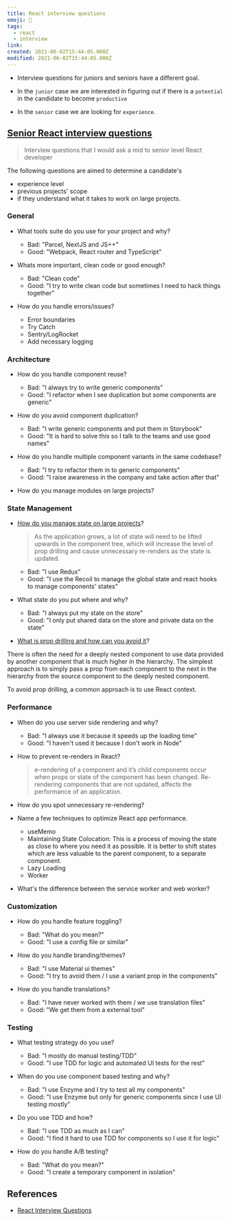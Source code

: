 ```yaml
---
title: React interview questions
emoji: 📝
tags:
  - react
  - interview
link:
created: 2021-06-02T15:44:05.000Z
modified: 2021-06-02T15:44:05.000Z
---
```


- Interview questions for juniors and seniors have a different goal.

- In the `junior` case we are interested in figuring out if there is a `potential` in the candidate to become `productive`
- In the `senior` case we are looking for `experience`.

## [Senior React interview questions](https://raw.githubusercontent.com/fChristenson/senior-react-interview-questions/master/README.md)

> Interview questions that I would ask a mid to senior level React developer

The following questions are aimed to determine a candidate's

- experience level
- previous projects' scope
- if they understand what it takes to work on large projects.

### General

- What tools suite do you use for your project and why?

  - Bad: "Parcel, NextJS and JS++"
  - Good: "Webpack, React router and TypeScript"

- Whats more important, clean code or good enough?

  - Bad: "Clean code"
  - Good: "I try to write clean code but sometimes I need to hack things together"

- How do you handle errors/issues?
  - Error boundaries
  - Try Catch
  - Sentry/LogRocket
  - Add necessary logging

### Architecture

- How do you handle component reuse?

  - Bad: "I always try to write generic components"
  - Good: "I refactor when I see duplication but some components are generic"

- How do you avoid component duplication?

  - Bad: "I write generic components and put them in Storybook"
  - Good: "It is hard to solve this so I talk to the teams and use good names"

- How do you handle multiple component variants in the same codebase?

  - Bad: "I try to refactor them in to generic components"
  - Good: "I raise awareness in the company and take action after that"

- How do you manage modules on large projects?

### State Management

- [How do you manage state on large projects](https://blog.logrocket.com/modern-guide-react-state-patterns/)?

  > As the application grows, a lot of state will need to be lifted upwards in the component tree, which will increase the level of prop drilling and cause unnecessary re-renders as the state is updated.

  - Bad: "I use Redux"
  - Good: "I use the Recoil to manage the global state and react hooks to manage components' states"

- What state do you put where and why?

  - Bad: "I always put my state on the store"
  - Good: "I only put shared data on the store and private data on the state"

- [What is prop drilling and how can you avoid it](https://kentcdodds.com/blog/prop-drilling)?

There is often the need for a deeply nested component to use data provided by another component that is much higher in the hierarchy. The simplest approach is to simply pass a prop from each component to the next in the hierarchy from the source component to the deeply nested component.

To avoid prop drilling, a common approach is to use React context.

### Performance

- When do you use server side rendering and why?

  - Bad: "I always use it because it speeds up the loading time"
  - Good: "I haven't used it because I don't work in Node"

- How to prevent re-renders in React?

  > e-rendering of a component and it’s child components occur when props or state of the component has been changed.
  > Re-rendering components that are not updated, affects the performance of an application.

- How do you spot unnecessary re-rendering?

- Name a few techniques to optimize React app performance.

  - useMemo
  - Maintaining State Colocation: This is a process of moving the state as close to where you need it as possible. It is better to shift states which are less valuable to the parent component, to a separate component.
  - Lazy Loading
  - Worker

- What's the difference between the service worker and web worker?

### Customization

- How do you handle feature toggling?

  - Bad: "What do you mean?"
  - Good: "I use a config file or similar"

- How do you handle branding/themes?

  - Bad: "I use Material ui themes"
  - Good: "I try to avoid them / I use a variant prop in the components"

- How do you handle translations?
  - Bad: "I have never worked with them / we use translation files"
  - Good: "We get them from a external tool"

### Testing

- What testing strategy do you use?

  - Bad: "I mostly do manual testing/TDD"
  - Good: "I use TDD for logic and automated UI tests for the rest"

- When do you use component based testing and why?

  - Bad: "I use Enzyme and I try to test all my components"
  - Good: "I use Enzyme but only for generic components since I use UI testing mostly"

- Do you use TDD and how?

  - Bad: "I use TDD as much as I can"
  - Good: "I find it hard to use TDD for components so I use it for logic"

- How do you handle A/B testing?

  - Bad: "What do you mean?"
  - Good: "I create a temporary component in isolation"

## References

- [React Interview Questions](https://www.interviewbit.com/react-interview-questions/)
